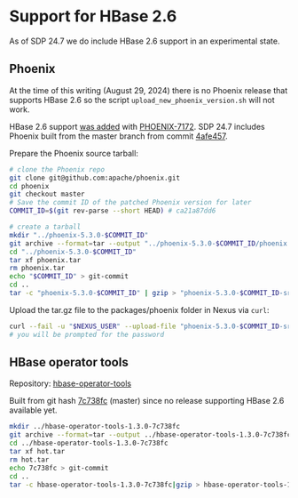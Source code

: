 # Support for HBase 2.6

As of SDP 24.7 we do include HBase 2.6 support in an experimental state.

## Phoenix

At the time of this writing (August 29, 2024) there is no Phoenix release that supports HBase 2.6 so the script `upload_new_phoenix_version.sh` will not work.

HBase 2.6 support [was added](https://github.com/apache/phoenix/pull/1793) with [PHOENIX-7172](https://issues.apache.org/jira/browse/PHOENIX-7172).
SDP 24.7 includes Phoenix built from the master branch from commit [4afe457](https://github.com/apache/phoenix/tree/4afe4579bb3ab01725e4939746d0b7b807b438ac).

Prepare the Phoenix source tarball:

```bash
# clone the Phoenix repo
git clone git@github.com:apache/phoenix.git
cd phoenix
git checkout master
# Save the commit ID of the patched Phoenix version for later
COMMIT_ID=$(git rev-parse --short HEAD) # ca21a87dd6

# create a tarball
mkdir "../phoenix-5.3.0-$COMMIT_ID"
git archive --format=tar --output "../phoenix-5.3.0-$COMMIT_ID/phoenix.tar" "$COMMIT_ID"
cd "../phoenix-5.3.0-$COMMIT_ID"
tar xf phoenix.tar
rm phoenix.tar
echo "$COMMIT_ID" > git-commit
cd ..
tar -c "phoenix-5.3.0-$COMMIT_ID" | gzip > "phoenix-5.3.0-$COMMIT_ID-src.tar.gz"
```

Upload the tar.gz file to the packages/phoenix folder in Nexus via `curl`:

```sh
curl --fail -u "$NEXUS_USER" --upload-file "phoenix-5.3.0-$COMMIT_ID-src.tar.gz" 'https://repo.stackable.tech/repository/packages/phoenix/'
# you will be prompted for the password
```

## HBase operator tools

Repository: [hbase-operator-tools](https://github.com/apache/hbase-operator-tools)

Built from git hash [7c738fc](https://github.com/apache/hbase-operator-tools/tree/7c738fc1bd14fd3e2ca4e66569b496b3fd9d0288) (master)
since no release supporting HBase 2.6 available yet.

```bash
mkdir ../hbase-operator-tools-1.3.0-7c738fc
git archive --format=tar --output ../hbase-operator-tools-1.3.0-7c738fc/hot.tar 7c738fc
cd ../hbase-operator-tools-1.3.0-7c738fc
tar xf hot.tar
rm hot.tar
echo 7c738fc > git-commit
cd ..
tar -c hbase-operator-tools-1.3.0-7c738fc|gzip > hbase-operator-tools-1.3.0-7c738fc-src.tar.gz
```
